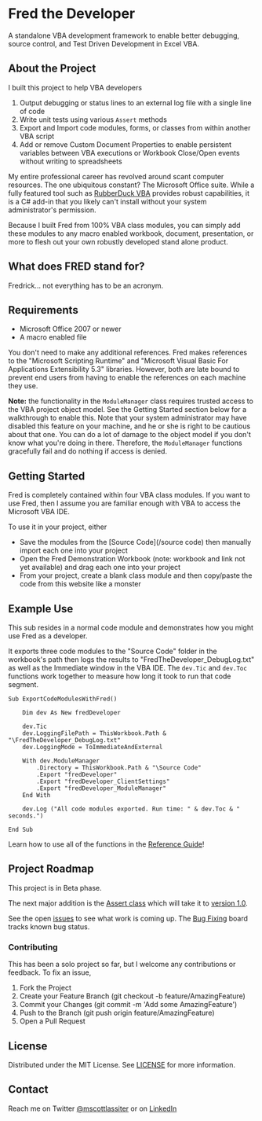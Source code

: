 # Fred the Developer
A standalone VBA development framework to enable better debugging, source control, and Test Driven Development in Excel VBA.

## About the Project

I built this project to help VBA developers

1) Output debugging or status lines to an external log file with a single line of code
2) Write unit tests using various `Assert` methods
3) Export and Import code modules, forms, or classes from within another VBA script
4) Add or remove Custom Document Properties to enable persistent variables between VBA executions or Workbook Close/Open events without writing to spreadsheets

My entire professional career has revolved around scant computer resources. The one ubiquitous constant? The Microsoft Office suite. While a fully featured tool such as [RubberDuck VBA](https://rubberduckvba.com/) provides robust capabilities, it is a C# add-in that you likely can't install without your system administrator's permission. 

Because I built Fred from 100% VBA class modules, you can simply add these modules to any macro enabled workbook, document, presentation, or more to flesh out your own robustly developed stand alone product.


## What does FRED stand for?
Fredrick... not everything has to be an acronym.


## Requirements

- Microsoft Office 2007 or newer
- A macro enabled file

You don't need to make any additional references. Fred makes references to the "Microsoft Scripting Runtime" and "Microsoft Visual Basic For Applications Extensibility 5.3" libraries. However, both are late bound to prevent end users from having to enable the references on each machine they use.

**Note:** the functionality in the `ModuleManager` class requires trusted access to the VBA project object model. See the Getting Started section below for a walkthrough to enable this. Note that your system administrator may have disabled this feature on your machine, and he or she is right to be cautious about that one. You can do a lot of damage to the object model if you don't know what you're doing in there. Therefore, the `ModuleManager` functions gracefully fail and do nothing if access is denied.


## Getting Started

Fred is completely contained within four VBA class modules. If you want to use Fred, then I assume you are familiar enough with VBA to access the Microsoft VBA IDE.

To use it in your project, either

- Save the modules from the [Source Code](/source code) then manually import each one into your project
- Open the Fred Demonstration Workbook (note: workbook and link not yet available) and drag each one into your project
- From your project, create a blank class module and then copy/paste the code from this website like a monster


## Example Use

This sub resides in a normal code module and demonstrates how you might use Fred as a developer. 

It exports three code modules to the "Source Code" folder in the workbook's path then logs the results to "FredTheDeveloper_DebugLog.txt" as well as the Immediate window in the VBA IDE. The `dev.Tic` and `dev.Toc` functions work together to measure how long it took to run that code segment.

```VBA
Sub ExportCodeModulesWithFred()

    Dim dev As New fredDeveloper
    
    dev.Tic
    dev.LoggingFilePath = ThisWorkbook.Path & "\FredTheDeveloper_DebugLog.txt"
    dev.LoggingMode = ToImmediateAndExternal
    
    With dev.ModuleManager
        .Directory = ThisWorkbook.Path & "\Source Code"
        .Export "fredDeveloper"
        .Export "fredDeveloper_ClientSettings"
        .Export "fredDeveloper_ModuleManager"
    End With
    
    dev.Log ("All code modules exported. Run time: " & dev.Toc & " seconds.")
    
End Sub
```

Learn how to use all of the functions in the [Reference Guide](/Documentation/ReferenceGuide.md)!


## Project Roadmap

This project is in Beta phase. 

The next major addition is the [Assert class](/../../projects/1) which will take it to [version 1.0](/../../milestone/1).

See the open [issues](/../../issues) to see what work is coming up. The [Bug Fixing](/../../projects/2) board tracks known bug status.


### Contributing

This has been a solo project so far, but I welcome any contributions or feedback. To fix an issue,

1. Fork the Project
2. Create your Feature Branch (git checkout -b feature/AmazingFeature)
3. Commit your Changes (git commit -m 'Add some AmazingFeature')
4. Push to the Branch (git push origin feature/AmazingFeature)
5. Open a Pull Request


## License

Distributed under the MIT License. See [LICENSE](/blob/main/LICENSE) for more information.


## Contact

Reach me on Twitter [@mscottlassiter](https://twitter.com/MScottLassiter) or on [LinkedIn](https://www.linkedin.com/in/mscottlassiter/)
